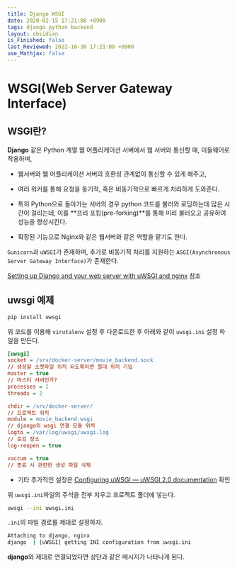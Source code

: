 ```yaml
---
title: Django WSGI
date: 2020-02-15 17:21:08 +0900
tags: django python backend
layout: obsidian
is_Finished: false
last_Reviewed: 2022-10-30 17:21:08 +0900
use_Mathjax: false
---
```

# WSGI(Web Server Gateway Interface)

## WSGI란?

**Django** 같은 Python 계열 웹 어플리케이션 서버에서 웹 서버와 통신할 때, 미들웨어로 작용하며,

- 웹서버와 웹 어플리케이션 서버의 호환성 관계없이 통신할 수 있게 해주고, 

- 여러 워커를 통해 요청을 동기적, 혹은 비동기적으로 빠르게 처리하게 도와준다. 

- 특히 Python으로 돌아가는 서버의 경우 python 코드를 불러와 로딩하는데 많은 시간이 걸리는데, 이를 **프리 포킹(pre-forking)**를 통해 미리 불러오고 공유하여 성능을 향상시킨다.

- 확장된 기능으로 Nginx와 같은 웹서버와 같은 역할을 맡기도 한다.

`Gunicorn`과 `uWSGI`가 존재하며, 추가로 비동기적 처리를 지원하는 `ASGI(Asynchronous Server Gateway Interface)`가 존재한다.

[Setting up Django and your web server with uWSGI and nginx](https://uwsgi.readthedocs.io/en/latest/tutorials/Django_and_nginx.html) 참조

## uwsgi 예제

```bash
pip install uwsgi
```

위 코드를 이용해 `virutalenv` 설정 후 다운로드한 후 아래와 같이 `uwsgi.ini` 설정 파일을 만든다.

```ini
[uwsgi]
socket = /srv/docker-server/movie_backend.sock 
// 생성할 소켓파일 위치 되도록이면 절대 위치 기입
master = true 
// 마스터 서버인가?
processes = 1
threads = 2

chdir = /srv/docker-server/
// 프로젝트 위치
module = movie_backend.wsgi
// django의 wsgi 연결 모듈 위치
logto = /var/log/uwsgi/uwsgi.log
// 로깅 장소
log-reopen = true 

vaccum = true
// 종료 시 관련한 생성 파일 삭제
```

- 기타 추가적인 설정은 [Configuring uWSGI &mdash; uWSGI 2.0 documentation](https://uwsgi-docs.readthedocs.io/en/latest/Configuration.html#loading-configuration-files) 확인

위 `uwsgi.ini`파일의 주석을 전부 지우고 프로젝트 폴더에 넣는다.

```bash
uwsgi --ini uwsgi.ini
```

`.ini`의 파일 경로를 제대로 설정하자.

```bash
Attaching to django, nginx
django  | [uWSGI] getting INI configuration from uwsgi.ini
```

**django**와 제대로 연결되었다면 상단과 같은 메시지가 나타나게 된다.
